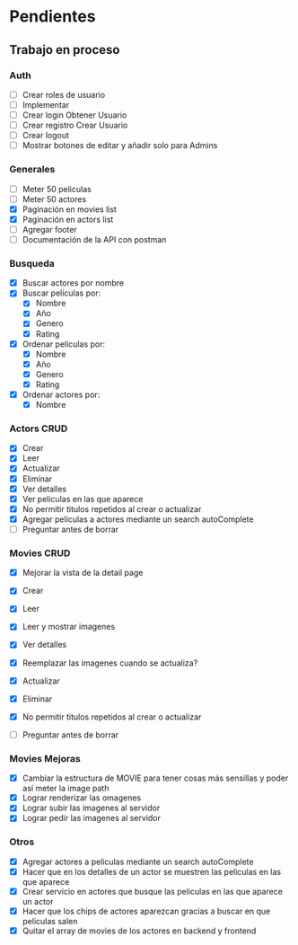 # Pendientes

## Trabajo en proceso
### Auth
- [ ] Crear roles de usuario      
- [ ] Implementar 
- [ ] Crear login       Obtener Usuario
- [ ] Crear registro    Crear Usuario
- [ ] Crear logout
- [ ] Mostrar botones de editar y añadir solo para Admins

### Generales
- [ ] Meter 50 peliculas
- [ ] Meter 50 actores
- [X] Paginación en movies list
- [X] Paginación en actors list
- [ ] Agregar footer
- [ ] Documentación de la API con postman

### Busqueda
- [X] Buscar actores por nombre
- [X] Buscar películas por:
    - [X] Nombre
    - [X] Año
    - [X] Genero
    - [X] Rating
- [X] Ordenar películas por:
    - [X] Nombre
    - [X] Año
    - [X] Genero
    - [X] Rating
- [X] Ordenar actores por:
    - [X] Nombre

### Actors CRUD
- [X] Crear
- [X] Leer
- [X] Actualizar
- [X] Eliminar
- [X] Ver detalles
- [X] Ver peliculas en las que aparece
- [X] No permitir titulos repetidos al crear o actualizar
- [X] Agregar películas a actores mediante un search autoComplete
- [ ] Preguntar antes de borrar
### Movies CRUD
- [X] Mejorar la vista de la detail page
- [X] Crear
- [X] Leer
- [X] Leer y mostrar imagenes
- [X] Ver detalles
- [X] Reemplazar las imagenes cuando se actualiza?
- [X] Actualizar
- [X] Eliminar
- [X] No permitir titulos repetidos al crear o actualizar
- [ ] Preguntar antes de borrar


### Movies Mejoras
- [X] Cambiar la estructura de MOVIE para tener cosas más sensillas y poder así meter la image path
- [X] Lograr renderizar las omagenes
- [X] Lograr subir las imagenes al servidor
- [X] Lograr pedir las imagenes al servidor

### Otros
- [X] Agregar actores a peliculas mediante un search autoComplete
- [X] Hacer que en los detalles de un actor se muestren las peliculas en las que aparece
- [X] Crear servicio en actores que busque las peliculas en las que aparece un actor
- [X] Hacer que los chips de actores aparezcan gracias a buscar en que peliculas salen
- [X] Quitar el array de movies de los actores en backend y frontend